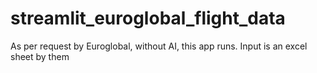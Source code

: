 # streamlit_euroglobal_flight_data
As per request by Euroglobal, without AI, this app runs. Input is an excel sheet by them 
